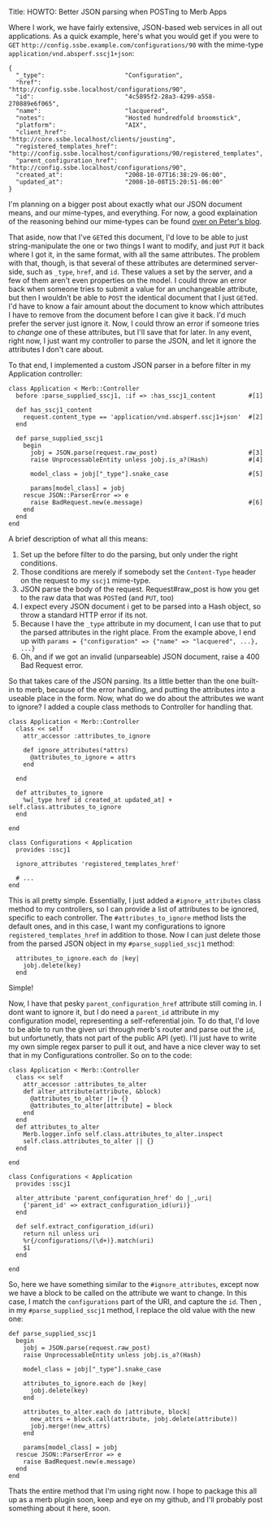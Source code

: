 Title: HOWTO: Better JSON parsing when POSTing to Merb Apps

Where I work, we have fairly extensive, JSON-based web services in all out applications. As a quick example, here's what you would get if you were to `GET` `http://config.ssbe.example.com/configurations/90` with the mime-type `application/vnd.absperf.sscj1+json`:

    {
      "_type":                      "Configuration",
      "href":                       "http://config.ssbe.localhost/configurations/90",
      "id":                         "4c5895f2-28a3-4299-a558-270889e6f065",
      "name":                       "lacquered",
      "notes":                      "Hosted hundredfold broomstick",
      "platform":                   "AIX",
      "client_href":                "http://core.ssbe.localhost/clients/jousting",
      "registered_templates_href":  "http://config.ssbe.localhost/configurations/90/registered_templates",
      "parent_configuration_href":  "http://config.ssbe.localhost/configurations/90",
      "created_at":                 "2008-10-07T16:38:29-06:00",
      "updated_at":                 "2008-10-08T15:20:51-06:00"
    }

I'm planning on a bigger post about exactly what our JSON document means, and our mime-types, and everything. For now, a good explaination of the reasoning behind our mime-types can be found [over on Peter's blog][VersioningRest].

That aside, now that I've `GET`ed this document, I'd love to be able to just string-manipulate the one or two things I want to modify, and just `PUT` it back where I got it, in the same format, with all the same attributes. The problem with that, though, is that several of these attributes are determined server-side, such as `_type`, `href`, and `id`. These values a set by the server, and a few of them aren't even properties on the model. I could throw an error back when someone tries to submit a value for an unchangeable attribute, but then I wouldn't be able to `POST` the identical document that I just `GET`ed. I'd have to know a fair amount about the document to know which attributes I have to remove from the document before I can give it back. I'd much prefer the server just ignore it. Now, I could throw an error if someone tries to *change* one of these attributes, but I'll save that for later. In any event, right now, I just want my controller to parse the JSON, and let it ignore the attributes I don't care about.

To that end, I implemented a custom JSON parser in a before filter in my Application controller:

    class Application < Merb::Controller
      before :parse_supplied_sscj1, :if => :has_sscj1_content         #[1]

      def has_sscj1_content
        request.content_type == 'application/vnd.absperf.sscj1+json'  #[2]
      end

      def parse_supplied_sscj1
        begin 
          jobj = JSON.parse(request.raw_post)                         #[3]
          raise UnprocessableEntity unless jobj.is_a?(Hash)           #[4]

          model_class = jobj["_type"].snake_case                      #[5]

          params[model_class] = jobj
        rescue JSON::ParserError => e
          raise BadRequest.new(e.message)                             #[6]
        end
      end
    end

A brief description of what all this means:

 1. Set up the before filter to do the parsing, but only under the right conditions.
 2. Those conditions are merely if somebody set the `Content-Type` header on the request to my `sscj1` mime-type.
 3. JSON parse the body of the request. Request#raw_post is how you get to the raw data that was `POST`ed (and `PUT`, too)
 4. I expect every JSON document i get to be parsed into a Hash object, so throw a standard HTTP error if its not.
 5. Because I have the `_type` attribute in my document, I can use that to put the parsed attributes in the right place. From the example above, I end up with `params = {"configuration" => {"name" => "lacquered", ...}, ...}`
 6. Oh, and if we got an invalid (unparseable) JSON document, raise a 400 Bad Request error.

So that takes care of the JSON parsing. Its a little better than the one built-in to merb, because of the error handling, and putting the attributes into a useable place in the form. Now, what do we do about the attributes we want to ignore? I added a couple class methods to Controller for handling that.

    class Application < Merb::Controller
      class << self
        attr_accessor :attributes_to_ignore

        def ignore_attributes(*attrs)
          @attributes_to_ignore = attrs
        end

      end

      def attributes_to_ignore
        %w[_type href id created_at updated_at] + self.class.attributes_to_ignore
      end

    end

    class Configurations < Application
      provides :sscj1

      ignore_attributes 'registered_templates_href'

      # ...
    end

This is all pretty simple. Essentially, I just added a `#ignore_attributes` class method to my controllers, so I can provide a list of attributes to be ignored, specific to each controller. The `#attributes_to_ignore` method lists the default ones, and in this case, I want my configurations to ignore `registered_templates_href` in addition to those. Now I can just delete those from the parsed JSON object in my `#parse_supplied_sscj1` method:

      attributes_to_ignore.each do |key|
        jobj.delete(key)
      end

Simple!

Now, I have that pesky `parent_configuration_href` attribute still coming in. I dont want to ignore it, but I do need a `parent_id` attribute in my configuration model, representing a self-referential join. To do that, I'd love to be able to run the given uri through merb's router and parse out the `id`, but unfortunetly, thats not part of the public API (yet). I'll just have to write my own simple regex parser to pull it out, and have a nice clever way to set that in my Configurations controller. So on to the code:

    class Application < Merb::Controller
      class << self
        attr_accessor :attributes_to_alter
        def alter_attribute(attribute, &block)
          @attributes_to_alter ||= {}
          @attributes_to_alter[attribute] = block
        end
      end
      def attributes_to_alter
        Merb.logger.info self.class.attributes_to_alter.inspect
        self.class.attributes_to_alter || {}
      end

    end

    class Configurations < Application
      provides :sscj1

      alter_attribute 'parent_configuration_href' do |_,uri|
        {'parent_id' => extract_configuration_id(uri)}
      end

      def self.extract_configuration_id(uri)
        return nil unless uri
        %r{/configurations/(\d+)}.match(uri)
        $1
      end

    end

So, here we have something similar to the `#ignore_attributes`, except now we have a block to be called on the attribute we want to change. In this case, I match the `configurations` part of the URI, and capture the `id`. Then , in my `#parse_supplied_sscj1` method, I replace the old value with the new one:

    def parse_supplied_sscj1
      begin 
        jobj = JSON.parse(request.raw_post)
        raise UnprocessableEntity unless jobj.is_a?(Hash)

        model_class = jobj["_type"].snake_case

        attributes_to_ignore.each do |key|
          jobj.delete(key)
        end

        attributes_to_alter.each do |attribute, block|
          new_attrs = block.call(attribute, jobj.delete(attribute))
          jobj.merge!(new_attrs)
        end

        params[model_class] = jobj
      rescue JSON::ParserError => e
        raise BadRequest.new(e.message)
      end
    end

Thats the entire method that I'm using right now. I hope to package this all up as a merb plugin soon, keep and eye on my github, and I'll probably post something about it here, soon.


[VersioningRest]: http://barelyenough.org/blog/2008/05/versioning-rest-web-services/
